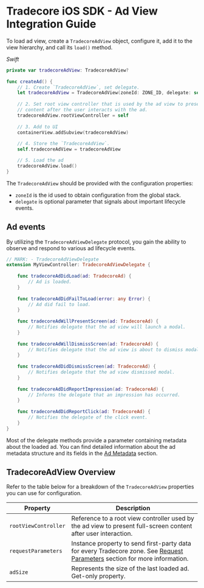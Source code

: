 # Tradecore iOS SDK - Ad View Integration Guide

To load ad view, create a `TradecoreAdView` object, configure it, add it to the view hierarchy, and call its `load()` method.

*Swift*

```swift
private var tradecoreAdView: TradecoreAdView?
 
func createAd() {
    // 1. Create `TradecoreAdView`, set delegate.
    let tradecoreAdView = TradecoreAdView(zoneId: ZONE_ID, delegate: self)
    
    // 2. Set root view controller that is used by the ad view to present full screen
    // content after the user interacts with the ad.
    tradecoreAdView.rootViewController = self
    
    // 3. Add to UI
    containerView.addSubview(tradecoreAdView)
    
    // 4. Store the `TradecoreAdView`.
    self.tradecoreAdView = tradecoreAdView

    // 5. Load the ad
    tradecoreAdView.load()
}
```

The `TradecoreAdView` should be provided with the configuration properties:

- `zoneId` is the id used to obtain configuration from the global stack.
- `delegate` is optional parameter that signals about important lifecycle events.

## Ad events

By utilizing the `TradecoreAdViewDelegate` protocol, you gain the ability to observe and respond to various ad lifecycle events.

```swift
// MARK: - TradecoreAdViewDelegate
extension MyViewController: TradecoreAdViewDelegate {
    
    func tradecoreAdDidLoad(ad: TradecoreAd) {
        // Ad is loaded.
    }
    
    func tradecoreAdDidFailToLoad(error: any Error) {
        // Ad did fail to load.
    }
    
    func tradecoreAdWillPresentScreen(ad: TradecoreAd) {
        // Notifies delegate that the ad view will launch a modal.
    }
    
    func tradecoreAdWillDismissScreen(ad: TradecoreAd) {
        // Notifies delegate that the ad view is about to dismiss modal.
    }
    
    func tradecoreAdDidDismissScreen(ad: TradecoreAd) {
        // Notifies delegate that the ad view dismissed modal.
    }
    
    func tradecoreAdDidReportImpression(ad: TradecoreAd) {
        // Informs the delegate that an impression has occurred.
    }
    
    func tradecoreAdDidReportClick(ad: TradecoreAd) {
        // Notifies the delegate of the click event.
    }
}
```

Most of the delegate methods provide a parameter containing metadata about the loaded ad. You can find detailed information about the ad metadata structure and its fields in the [Ad Metadata](./tradecore-sdk-ad-metadata.md) section.

## TradecoreAdView Overview

Refer to the table below for a breakdown of the `TradecoreAdView` properties you can use for configuration.

| Property              | Description                                                                                                     |
|-----------------------|-----------------------------------------------------------------------------------------------------------------|
| `rootViewController`  | Reference to a root view controller used by the ad view to present full-screen content after user interaction.  |
| `requestParameters`   | Instance property to send first-party data for every Tradecore zone. See [Request Parameters](./tradecore-sdk-request-parameters.md#zone-parameters) section for more information.                                           |
| `adSize`              | Represents the size of the last loaded ad. Get-only property.                                                   |
